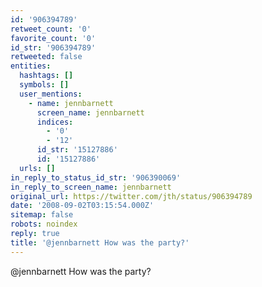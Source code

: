 ```yaml
---
id: '906394789'
retweet_count: '0'
favorite_count: '0'
id_str: '906394789'
retweeted: false
entities:
  hashtags: []
  symbols: []
  user_mentions:
    - name: jennbarnett
      screen_name: jennbarnett
      indices:
        - '0'
        - '12'
      id_str: '15127886'
      id: '15127886'
  urls: []
in_reply_to_status_id_str: '906390069'
in_reply_to_screen_name: jennbarnett
original_url: https://twitter.com/jth/status/906394789
date: '2008-09-02T03:15:54.000Z'
sitemap: false
robots: noindex
reply: true
title: '@jennbarnett How was the party?'
---
```


@jennbarnett How was the party?